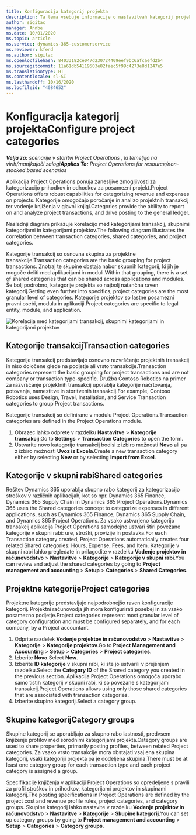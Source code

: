 ```yaml
---
title: Konfiguracija kategorij projekta
description: Ta tema vsebuje informacije o nastavitvah kategorij projekta.
author: sigitac
manager: Annbe
ms.date: 10/01/2020
ms.topic: article
ms.service: dynamics-365-customerservice
ms.reviewer: kfend
ms.author: sigitac
ms.openlocfilehash: 84033182ce047d230724409eef9bc6afcaefd2b4
ms.sourcegitcommit: 11a61db54119503e82faec5f99c4273e8d1247e5
ms.translationtype: HT
ms.contentlocale: sl-SI
ms.lasthandoff: 10/16/2020
ms.locfileid: "4084652"
---
```

# <a name="configure-project-categories"></a><span data-ttu-id="6a77a-103">Konfiguracija kategorij projekta</span><span class="sxs-lookup"><span data-stu-id="6a77a-103">Configure project categories</span></span>

<span data-ttu-id="6a77a-104">_**Velja za:** scenarije v storitvi Project Operations , ki temeljijo na virih/manjkajoči zalogi_</span><span class="sxs-lookup"><span data-stu-id="6a77a-104">_**Applies To:** Project Operations for resource/non-stocked based scenarios_</span></span>

<span data-ttu-id="6a77a-105">Aplikacija Project Operations ponuja zanesljive zmogljivosti za kategorizacijo prihodkov in odhodkov za posamezni projekt.</span><span class="sxs-lookup"><span data-stu-id="6a77a-105">Project Operations offers robust capabilities for categorizing revenue and expenses on projects.</span></span> <span data-ttu-id="6a77a-106">Kategorije omogočajo poročanje in analizo projektnih transakcij ter vodenje knjiženja v glavni knjigi.</span><span class="sxs-lookup"><span data-stu-id="6a77a-106">Categories provide the ability to report on and analyze project transactions, and drive posting to the general ledger.</span></span>

<span data-ttu-id="6a77a-107">Naslednji diagram prikazuje korelacijo med kategorijami transakcij, skupnimi kategorijami in kategorijami projektov.</span><span class="sxs-lookup"><span data-stu-id="6a77a-107">The following diagram illustrates the correlation between transaction categories, shared categories, and project categories.</span></span> 

<span data-ttu-id="6a77a-108">Kategorije transakcij so osnovna skupina za projektne transakcije.</span><span class="sxs-lookup"><span data-stu-id="6a77a-108">Transaction categories are the basic grouping for project transactions.</span></span> <span data-ttu-id="6a77a-109">Znotraj te skupine obstaja nabor skupnih kategorij, ki jih je mogoče deliti med aplikacijami in moduli.</span><span class="sxs-lookup"><span data-stu-id="6a77a-109">Within that grouping, there is a set of shared categories that can be shared across applications and modules.</span></span> <span data-ttu-id="6a77a-110">Še bolj podrobno, kategorije projekta so najbolj natančna raven kategorij.</span><span class="sxs-lookup"><span data-stu-id="6a77a-110">Getting even further into specifics, project categories are the most granular level of categories.</span></span> <span data-ttu-id="6a77a-111">Kategorije projektov so lastne posamezni pravni osebi, modulu in aplikaciji.</span><span class="sxs-lookup"><span data-stu-id="6a77a-111">Project categories are specific to legal entity, module, and application.</span></span>

![Korelacija med kategorijami transakcij, skupnimi kategorijami in kategorijami projektov](media/project-categories.png)

## <a name="transaction-categories"></a><span data-ttu-id="6a77a-113">Kategorije transakcij</span><span class="sxs-lookup"><span data-stu-id="6a77a-113">Transaction categories</span></span>

<span data-ttu-id="6a77a-114">Kategorije transakcij predstavljajo osnovno razvrščanje projektnih transakcij in niso določene glede na podjetje ali vrsto transakcije.</span><span class="sxs-lookup"><span data-stu-id="6a77a-114">Transaction categories represent the basic grouping for project transactions and are not company or transaction type-specific.</span></span> <span data-ttu-id="6a77a-115">Družba Contoso Robotics na primer za razvrščanje projektnih transakcij uporablja kategorije načrtovanja, potovanja, namestitve in storitvenih transakcij.</span><span class="sxs-lookup"><span data-stu-id="6a77a-115">For example, Contoso Robotics uses Design, Travel, Installation, and Service Transaction categories to group Project transactions.</span></span>

<span data-ttu-id="6a77a-116">Kategorije transakcij so definirane v modulu Project Operations.</span><span class="sxs-lookup"><span data-stu-id="6a77a-116">Transaction categories are defined in the Project Operations module.</span></span> 
1. <span data-ttu-id="6a77a-117">Obrazec lahko odprete v razdelku **Nastavitve** \> **Kategorije transakcij**.</span><span class="sxs-lookup"><span data-stu-id="6a77a-117">Go to **Settings** \> **Transaction Categories** to open the form.</span></span> 
2. <span data-ttu-id="6a77a-118">Ustvarite novo kategorijo transakcij bodisi z izbiro možnosti **Novo** ali pa z izbiro možnosti **Uvoz iz Excela**.</span><span class="sxs-lookup"><span data-stu-id="6a77a-118">Create a new transaction category either by selecting **New** or by selecting **Import from Excel**.</span></span>

## <a name="shared-categories"></a><span data-ttu-id="6a77a-119">Kategorije v skupni rabi</span><span class="sxs-lookup"><span data-stu-id="6a77a-119">Shared categories</span></span>

<span data-ttu-id="6a77a-120">Rešitev Dynamics 365 uporablja skupno rabo kategorij za kategorizacijo stroškov v različnih aplikacijah, kot so npr. Dynamics 365 Finance, Dynamics 365 Supply Chain in Dynamics 365 Project Operations.</span><span class="sxs-lookup"><span data-stu-id="6a77a-120">Dynamics 365 uses the Shared categories concept to categorize expenses in different applications, such as Dynamics 365 Finance, Dynamics 365 Supply Chain, and Dynamics 365 Project Operations.</span></span> <span data-ttu-id="6a77a-121">Za vsako ustvarjeno kategorijo transakcij aplikacija Project Operations samodejno ustvari štiri povezane kategorije v skupni rabi: ure, stroški, provizije in postavka.</span><span class="sxs-lookup"><span data-stu-id="6a77a-121">For each Transaction category created, Project Operations automatically creates four related Shared categories: Hours, Expense, Fees, and Item.</span></span> <span data-ttu-id="6a77a-122">Kategorije v skupni rabi lahko pregledate in prilagodite v razdelku **Vodenje projektov in računovodstvo** \> **Nastavitve** \> **Kategorije** \> **Kategorije v skupni rabi**.</span><span class="sxs-lookup"><span data-stu-id="6a77a-122">You can review and adjust the shared categories by going to **Project management and accounting** \> **Setup** \> **Categories** \> **Shared Categories**.</span></span>

## <a name="project-categories"></a><span data-ttu-id="6a77a-123">Projektne kategorije</span><span class="sxs-lookup"><span data-stu-id="6a77a-123">Project categories</span></span>

<span data-ttu-id="6a77a-124">Projektne kategorije predstavljajo najpodrobnejšo raven konfiguracije kategorij. Projektni računovodja jih mora konfigurirati posebej in za vsako posamezno podjetje.</span><span class="sxs-lookup"><span data-stu-id="6a77a-124">Project categories represent most granular level of category configuration and must be configured separately, and for each company, by a Project accountant.</span></span>

1. <span data-ttu-id="6a77a-125">Odprite razdelek **Vodenje projektov in računovodstvo** \> **Nastavitve** \> **Kategorije** \> **Kategorije projektov**.</span><span class="sxs-lookup"><span data-stu-id="6a77a-125">Go to **Project Management and Accounting** \> **Setup** \> **Categories** \> **Project categories**.</span></span>
2. <span data-ttu-id="6a77a-126">Izberite **Novo**.</span><span class="sxs-lookup"><span data-stu-id="6a77a-126">Select **New**.</span></span>
3. <span data-ttu-id="6a77a-127">Izberite **ID kategorije** v skupni rabi, ki ste jo ustvarili v prejšnjem razdelku.</span><span class="sxs-lookup"><span data-stu-id="6a77a-127">Select the **Category ID** of the Shared category you created in the previous section.</span></span> <span data-ttu-id="6a77a-128">Aplikacija Project Operations omogoča uporabo samo tistih kategorij v skupni rabi, ki so povezane s kategorijami transakcij.</span><span class="sxs-lookup"><span data-stu-id="6a77a-128">Project Operations allows using only those shared categories that are associated with transaction categories.</span></span>
4. <span data-ttu-id="6a77a-129">Izberite skupino kategorij.</span><span class="sxs-lookup"><span data-stu-id="6a77a-129">Select a category group.</span></span>

## <a name="category-groups"></a><span data-ttu-id="6a77a-130">Skupine kategorij</span><span class="sxs-lookup"><span data-stu-id="6a77a-130">Category groups</span></span>

<span data-ttu-id="6a77a-131">Skupine kategorij se uporabljajo za skupno rabo lastnosti, predvsem knjiženje profilov med sorodnimi kategorijami projekta.</span><span class="sxs-lookup"><span data-stu-id="6a77a-131">Category groups are used to share properties, primarily posting profiles, between related Project categories.</span></span> <span data-ttu-id="6a77a-132">Za vsako vrsto transakcije mora obstajati vsaj ena skupina kategorij, vsaki kategoriji projekta pa je dodeljena skupina.</span><span class="sxs-lookup"><span data-stu-id="6a77a-132">There must be at least one category group for each transaction type and each project category is assigned a group.</span></span>

<span data-ttu-id="6a77a-133">Specifikacije knjiženja v aplikaciji Project Operations so opredeljene s pravili za profil stroškov in prihodkov, kategorijami projektov in skupinami kategorij.</span><span class="sxs-lookup"><span data-stu-id="6a77a-133">The posting specifications in Project Operations are defined by the project cost and revenue profile rules, project categories, and category groups.</span></span> <span data-ttu-id="6a77a-134">Skupine kategorij lahko nastavite v razdelku **Vodenje projektov in računovodstvo** \> **Nastavitve** \> **Kategorije** \> **Skupine kategorij**.</span><span class="sxs-lookup"><span data-stu-id="6a77a-134">You can set up category groups by going to **Project management and accounting** \> **Setup** \> **Categories** \> **Category groups**.</span></span>
